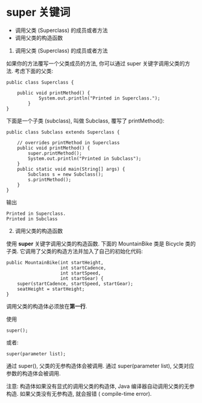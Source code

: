 # super 关键词

* 调用父类 (Superclass) 的成员或者方法
* 调用父类的构造函数


1. 调用父类 (Superclass) 的成员或者方法

如果你的方法覆写一个父类成员的方法, 你可以通过 super 关键字调用父类的方法. 考虑下面的父类:

    public class Superclass {

        public void printMethod() {
                System.out.println("Printed in Superclass.");
            }
    }

下面是一个子类 (subclass), 叫做 Subclass, 覆写了 printMethod():

    public class Subclass extends Superclass {

        // overrides printMethod in Superclass
        public void printMethod() {
            super.printMethod();
            System.out.println("Printed in Subclass");
        }
        public static void main(String[] args) {
            Subclass s = new Subclass();
            s.printMethod();
        }
    }

输出

    Printed in Superclass.
    Printed in Subclass


2. 调用父类的构造函数

使用 **super** 关键字调用父类的构造函数. 下面的 MountainBike 类是 Bicycle 类的子类. 它调用了父类的构造方法并加入了自己的初始化代码:

    public MountainBike(int startHeight,
                        int startCadence,
                        int startSpeed,
                        int startGear) {
        super(startCadence, startSpeed, startGear);
        seatHeight = startHeight;
    }

调用父类的构造体必须放在**第一行**.

使用

    super();

或者:

    super(parameter list);

通过 super(), 父类的无参构造体会被调用. 通过 super(parameter list), 父类对应参数的构造体会被调用.

注意: 构造体如果没有显式的调用父类的构造体, Java 编译器自动调用父类的无参构造. 如果父类没有无参构造, 就会报错 ( compile-time error).
